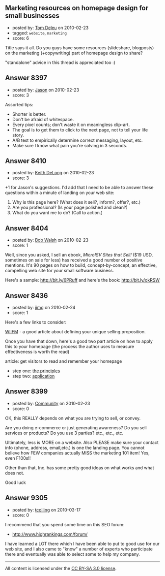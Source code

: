 ## Marketing resources on homepage design for small businesses

- posted by: [Tom Deleu](https://stackexchange.com/users/-1/2651-tom-deleu) on 2010-02-23
- tagged: `website`, `marketing`
- score: 6

Title says it all. Do you guys have some resources (slideshare, blogposts) on the marketing (+copywriting) part of homepage design to share?

"standalone" advice in this thread is appreciated too :)


## Answer 8397

- posted by: [Jason](https://stackexchange.com/users/-1/2-jason) on 2010-02-23
- score: 3

Assorted tips:

- Shorter is better.
- Don't be afraid of whitespace.
- Every pixel counts; don't waste it on meaningless clip-art.
- The goal is to get them to click to the next page, not to tell your life story.
- A/B test to empirically determine correct messaging, layout, etc.
- Make sure I know what pain you're solving in 3 seconds.


## Answer 8410

- posted by: [Keith DeLong](https://stackexchange.com/users/-1/888-keith-delong) on 2010-02-23
- score: 3

+1 for Jason's suggestions. I'd add that I need to be able to answer these questions within a minute of landing on your web site:

1. Why is this page here? (What does it sell?, inform?, offer?, etc.)
2. Are you professional? (Is your page polished and clean?)
3. What do you want me to do? (Call to action.)


## Answer 8404

- posted by: [Bob Walsh](https://stackexchange.com/users/-1/346-bob-walsh) on 2010-02-23
- score: 1

<p>Well, since you asked, I sell an ebook, <em>MicroISV Sites that Sell!</em> ($19 USD, sometimes on sale for less) has received a good number of positive mentions.  It's 90 pages on how to build, concept-by-concept, an effective, compelling web site for your small software business. </p>

<p>Here's a sample: <a href="http://bit.ly/6PRuff" rel="nofollow">http://bit.ly/6PRuff</a> and here's the book: <a href="http://bit.ly/okRSW" rel="nofollow">http://bit.ly/okRSW</a></p>



## Answer 8436

- posted by: [jimg](https://stackexchange.com/users/-1/2380-jimg) on 2010-02-24
- score: 1

<p>Here's a few links to consider:</p>

<p><a href="http://www.clickz.com/838531" rel="nofollow">WIIFM</a> - a good article about defining your unique selling proposition. </p>

<p>Once you have that down, here's a good two part article on how to apply this to your homepage (the process the author uses to measure effectiveness is worth the read) </p>

<p>article: get visitors to read and remember your homepage</p>

<ul>
<li>step one: <a href="http://pietro.open-lab.com/2009/10/19/get-visitors-to-read-and-remember-your-home-page-the-principles/" rel="nofollow">the principles</a></li>
<li>step two: <a href="http://pietro.open-lab.com/2009/10/19/get-visitors-to-read-and-remember-your-home-page-applications/" rel="nofollow">application</a></li>
</ul>



## Answer 8399

- posted by: [Community](https://stackexchange.com/users/-1/-1-community) on 2010-02-23
- score: 0

OK, this REALLY depends on what you are trying to sell, or convey.

Are you doing e-commerce or just generating awareness?
Do you sell services or products?
Do you use 3 parties?
etc., etc., etc.

Ultimately, less is MORE on a website.  Also PLEASE make sure your contact info (phone, address, email,etc.) is one the landing page.  You cannot believe how FEW companies actually MISS the marketing 101 item!  Yes, even F100s!!

Other than that, Inc. has some pretty good ideas on what works and what does not.  

Good luck


## Answer 9305

- posted by: [tcolling](https://stackexchange.com/users/-1/2813-tcolling) on 2010-03-17
- score: 0

I recommend that you spend some time on this SEO forum:

- http://www.highrankings.com/forum/

I have learned a LOT there which I have been able to put to good use for our web site, and I also came to "know" a number of experts who participate there and eventually was able to select some to help my company.





---

All content is licensed under the [CC BY-SA 3.0 license](https://creativecommons.org/licenses/by-sa/3.0/).
